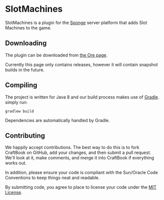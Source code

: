 SlotMachines
============

SlotMachines is a plugin for the [Sponge](https://www.spongepowered.org/) server platform that adds Slot Machines to the game.

Downloading
-----------
The plugin can be downloaded from [the Ore page](https://ore.spongepowered.org/me4502/SlotMachines).

Currently this page only contains releases, however it will contain snapshot builds in the future.

Compiling
---------

The project is written for Java 8 and our build process makes use of [Gradle](http://gradle.org/).
simply run:

    gradlew build

Dependencies are automatically handled by Gradle.

Contributing
------------

We happily accept contributions. The best way to do this is to fork CraftBook
on GitHub, add your changes, and then submit a pull request. We'll look at it,
make comments, and merge it into CraftBook if everything works out.

In addition, please ensure your code is compliant with the Sun/Oracle Code
Conventions to keep things neat and readable.

By submitting code, you agree to place to license your code under the [MIT License](https://raw.githubusercontent.com/me4502/SlotMachines/master/LICENSE.txt).